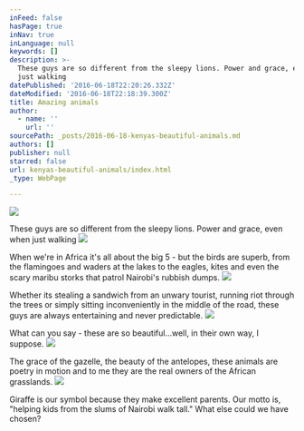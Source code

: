 ```yaml
---
inFeed: false
hasPage: true
inNav: true
inLanguage: null
keywords: []
description: >-
  These guys are so different from the sleepy lions. Power and grace, even when
  just walking
datePublished: '2016-06-18T22:20:26.332Z'
dateModified: '2016-06-18T22:18:39.300Z'
title: Amazing animals
author:
  - name: ''
    url: ''
sourcePath: _posts/2016-06-18-kenyas-beautiful-animals.md
authors: []
publisher: null
starred: false
url: kenyas-beautiful-animals/index.html
_type: WebPage

---
```

![](https://the-grid-user-content.s3-us-west-2.amazonaws.com/af092031-49b2-436a-b465-95d8169f4235.jpg)

These guys are so different from the sleepy lions. Power and grace, even when just walking
![](https://the-grid-user-content.s3-us-west-2.amazonaws.com/6ff06cae-30b3-49e6-ac40-127faad7801c.jpg)

When we're in Africa it's all about the big 5 - but the birds are superb, from the flamingoes and waders at the lakes to the eagles, kites and even the scary maribu storks that patrol Nairobi's rubbish dumps.
![](https://the-grid-user-content.s3-us-west-2.amazonaws.com/031703ec-7a81-49dd-87aa-06e45ef81769.jpg)

Whether its stealing a sandwich from an unwary tourist, running riot through the trees or simply sitting inconveniently in the middle of the road, these guys are always entertaining and never predictable.
![](https://the-grid-user-content.s3-us-west-2.amazonaws.com/cf09f6f3-f406-4e0b-90b0-391bb5039d07.jpg)

What can you say - these are so beautiful...well, in their own way, I suppose. ![](https://the-grid-user-content.s3-us-west-2.amazonaws.com/be0decd9-7e0b-4734-b5dc-89c65664725a.jpg)

The grace of the gazelle, the beauty of the antelopes, these animals are poetry in motion and to me they are the real owners of the African grasslands.
![](https://the-grid-user-content.s3-us-west-2.amazonaws.com/a23b546e-ad57-4758-aef8-d59b3e85589d.jpg)

Giraffe is our symbol because they make excellent parents. Our motto is, "helping kids from the slums of Nairobi walk tall." What else could we have chosen?